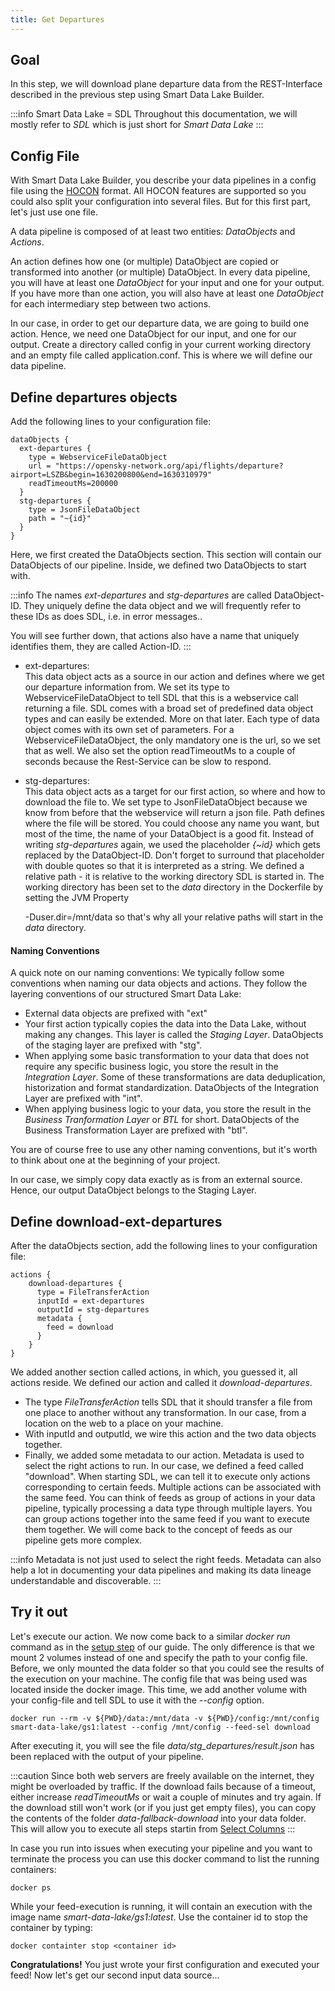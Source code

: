 ```yaml
---
title: Get Departures
---
```


## Goal

In this step, we will download plane departure data from the REST-Interface described in the previous step using Smart Data Lake Builder.

:::info Smart Data Lake = SDL
Throughout this documentation, we will mostly refer to *SDL* which is just short for *Smart Data Lake*
:::

## Config File

With Smart Data Lake Builder, you describe your data pipelines in a config file using the [HOCON](https://github.com/lightbend/config/blob/master/HOCON.md) format.
All HOCON features are supported so you could also split your configuration into several files. But for this first part, let's just use one file.

A data pipeline is composed of at least two entities: *DataObjects* and *Actions*.

An action defines how one (or multiple) DataObject are copied or transformed into another (or multiple) DataObject.
In every data pipeline, you will have at least one *DataObject* for your input and one for your output.
If you have more than one action, you will also have at least one *DataObject* for each intermediary step between two actions.

In our case, in order to get our departure data, we are going to build one action. Hence, we need one DataObject for our input, and one for our output.
Create a directory called config in your current working directory and an empty file called application.conf. This is where we will define our data pipeline.

## Define departures objects
Add the following lines to your configuration file:

    dataObjects {
      ext-departures {
        type = WebserviceFileDataObject
        url = "https://opensky-network.org/api/flights/departure?airport=LSZB&begin=1630200800&end=1630310979"
        readTimeoutMs=200000
      }
      stg-departures {
        type = JsonFileDataObject
        path = "~{id}"
      }
    }

Here, we first created the DataObjects section. This section will contain our DataObjects of our pipeline.
Inside, we defined two DataObjects to start with.

:::info
The names *ext-departures* and *stg-departures* are called DataObject-ID.
They uniquely define the data object and we will frequently refer to these IDs as does SDL, i.e. in error messages..

You will see further down, that actions also have a name that uniquely identifies them, they are called Action-ID.
:::

- ext-departures:  
This data object acts as a source in our action and defines where we get our departure information from.
We set its type to WebserviceFileDataObject to tell SDL that this is a webservice call returning a file.
SDL comes with a broad set of predefined data object types and can easily be extended. More on that later.
Each type of data object comes with its own set of parameters. For a WebserviceFileDataObject, the only mandatory one is the url, so we set that as well.
We also set the option readTimeoutMs to a couple of seconds because the Rest-Service can be slow to respond.

- stg-departures:  
This data object acts as a target for our first action, so where and how to download the file to.
We set type to JsonFileDataObject because we know from before that the webservice will return a json file.
Path defines where the file will be stored. You could choose any name you want, but most of the time, the name of your DataObject is a good fit.
Instead of writing *stg-departures* again,
we used the placeholder *{~id}* which gets replaced by the DataObject-ID. Don't forget to surround that placeholder
with double quotes so that it is interpreted as a string.
We defined a relative path - it is relative to the working directory SDL is started in. 
The working directory has been set to the *data* directory in the Dockerfile by setting the JVM Property 

    -Duser.dir=/mnt/data
so that's why all your relative paths will start in the *data* directory.

#### Naming Conventions
A quick note on our naming conventions: We typically follow some conventions when naming our data objects and actions.
They follow the layering conventions of our structured Smart Data Lake:
- External data objects are prefixed with "ext"
- Your first action typically copies the data into the Data Lake, without making any changes. 
This layer is called the *Staging Layer*.
DataObjects of the staging layer are prefixed with "stg".
- When applying some basic transformation to your data that does not require any specific business logic, you store the result in the *Integration Layer*. 
Some of these transformations are data deduplication, historization and format standardization.
DataObjects of the Integration Layer are prefixed with "int".
- When applying business logic to your data, you store the result in the *Business Tranformation Layer* or *BTL* for short.
DataObjects of the Business Transformation Layer are prefixed with "btl".

You are of course free to use any other naming conventions, but it's worth to think about one at the beginning of your project.

In our case, we simply copy data exactly as is from an external source. Hence, our output DataObject belongs to the Staging Layer.

## Define download-ext-departures
After the dataObjects section, add the following lines to your configuration file:

    actions {
        download-departures {
          type = FileTransferAction
          inputId = ext-departures
          outputId = stg-departures
          metadata {
            feed = download
          }
        }
    }

We added another section called actions, in which, you guessed it, all actions reside.
We defined our action and called it *download-departures*.
- The type *FileTransferAction* tells SDL that it should transfer a file from one place to another without any transformation.
In our case, from a location on the web to a place on your machine.
- With inputId and outputId, we wire this action and the two data objects together.
- Finally, we added some metadata to our action. Metadata is used to select the right actions to run. 
In our case, we defined a feed called "download". When starting SDL, we can tell it to execute only actions corresponding to certain feeds.
Multiple actions can be associated with the same feed. 
You can think of feeds as group of actions in your data pipeline, typically processing a data type through multiple layers.
You can group actions together into the same feed if you want to execute them together. 
We will come back to the concept of feeds as our pipeline gets more complex.

:::info
Metadata is not just used to select the right feeds.
Metadata can also help a lot in documenting your data pipelines and making its data lineage understandable and discoverable. 
:::


## Try it out

Let's execute our action. We now come back to a similar *docker run* command as in the [setup step](getting-started/setup.md) of our guide.
The only difference is that we mount 2 volumes instead of one and specify the path to your config file.
Before, we only mounted the data folder so that you could see the results of the execution on your machine.
The config file that was being used was located inside the docker image.
This time, we add another volume with your config-file and tell SDL to use it with the *--config* option.

    docker run --rm -v ${PWD}/data:/mnt/data -v ${PWD}/config:/mnt/config smart-data-lake/gs1:latest --config /mnt/config --feed-sel download

After executing it, you will see the file *data/stg_departures/result.json* has been replaced with the output of your pipeline.

:::caution
Since both web servers are freely available on the internet, they might be overloaded by traffic.
If the download fails because of a timeout, either increase *readTimeoutMs* or wait a couple of minutes and try again.
If the download still won't work (or if you just get empty files), you can copy the contents of the folder *data-fallback-download*
into your data folder. This will allow you to execute all steps startin from [Select Columns](getting-started/select-columns.md)
:::

In case you run into issues when executing your pipeline and you want to terminate the process
you can use this docker command to list the running containers:

    docker ps

While your feed-execution is running, it will contain
an execution with the image name *smart-data-lake/gs1:latest*.
Use the container id to stop the container by typing:
    
    docker containter stop <container id>


**Congratulations!** You just wrote your first configuration and executed your feed! Now let's get our second input data source...



